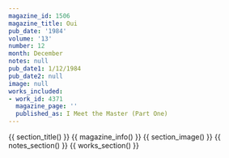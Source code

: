 ```yaml
---
magazine_id: 1506
magazine_title: Oui
pub_date: '1984'
volume: '13'
number: 12
month: December
notes: null
pub_date1: 1/12/1984
pub_date2: null
image: null
works_included:
- work_id: 4371
  magazine_page: ''
  published_as: I Meet the Master (Part One)
---
```


{{ section_title() }}
{{ magazine_info() }}
{{ section_image() }}
{{ notes_section() }}
{{ works_section() }}

